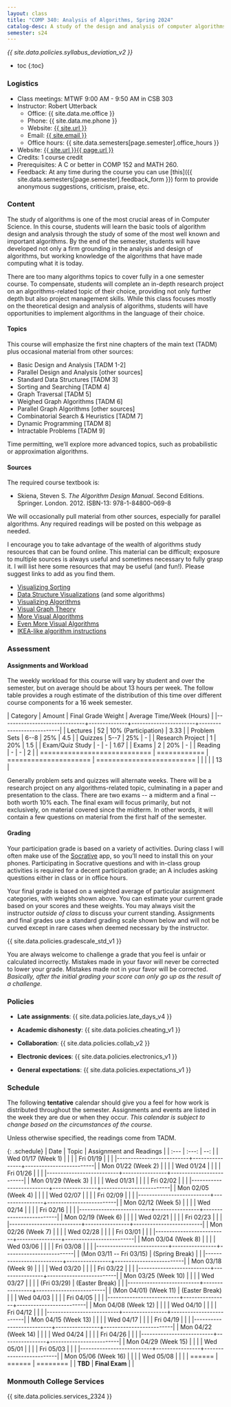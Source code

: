 ```yaml
---
layout: class
title: "COMP 340: Analysis of Algorithms, Spring 2024"
catalog-desc: A study of the design and analysis of computer algorithms. Topics include asymptotic analysis, efficient algorithm design, sorting and order statistics, hashing, binary search trees, graph algorithms, matrix multiplication, and NP completeness. This course begins a more in-depth study in the theory and science of computation.
semester: s24
---
```


*{{ site.data.policies.syllabus_deviation_v2 }}*

* toc
{:toc}

### Logistics

* Class meetings: MTWF 9:00 AM - 9:50 AM in CSB 303
* Instructor: Robert Utterback
  * Office: {{ site.data.me.office }}
  * Phone: {{ site.data.me.phone }}
  * Website: <a href="{{ site.url }}">{{ site.url }}</a>
  * Email: <a href="mailto:{{ site.email }}">{{ site.email }}</a>
  * Office hours: {{ site.data.semesters[page.semester].office_hours }}
* Website: <a href="{{ site.url }}{{ page.url }}">{{ site.url }}{{ page.url }}</a>
* Credits: 1 course credit
* Prerequisites: A C or better in COMP 152 and MATH 260.
* Feedback: At any time during the course you can use
  [this]({{ site.data.semesters[page.semester].feedback_form }}) form to provide
  anonymous suggestions, criticism, praise, etc.

### Content

The study of algorithms is one of the most crucial areas of in
Computer Science. In this course, students will learn the basic tools
of algorithm design and analysis through the study of some of the most
well known and important algorithms. By the end of the semester,
students will have developed not only a firm grounding in the analysis
and design of algorithms, but working knowledge of the algorithms that
have made computing what it is today.  

There are too many algorithms topics to cover fully in a one semester
course. To compensate, students will complete an in-depth research
project on an algorithms-related topic of their choice, providing not
only further depth but also project management skills. While this
class focuses mostly on the theoretical design and analysis of
algorithms, students will have opportunities to implement algorithms
in the language of their choice.

#### Topics

This course will emphasize the first nine chapters of the main text (TADM)
plus occasional material from other sources:

* Basic Design and Analysis [TADM 1-2]
* Parallel Design and Analysis [other sources]
* Standard Data Structures [TADM 3]
* Sorting and Searching [TADM 4]
* Graph Traversal [TADM 5]
* Weighed Graph Algorithms [TADM 6]
* Parallel Graph Algorithms [other sources]
* Combinatorial Search & Heuristics [TADM 7] 
* Dynamic Programming [TADM 8]
* Intractable Problems [TADM 9]

Time permitting, we’ll explore more advanced topics, such as
probabilistic or approximation algorithms.
  
#### Sources

The required course textbook is:

* Skiena, Steven S. *The Algorithm Design Manual*. Second
Editions. Springer. London. 2012.  ISBN-13: 978-1-84800-069-8

We will occasionally pull material from other sources, especially for
parallel algorithms. Any required readings will be posted on this
webpage as needed.

I encourage you to take advantage of the wealth of algorithms study
resources that can be found online. This material can be difficult;
exposure to multiple sources is always useful and sometimes necessary
to fully grasp it. I will list here some resources that may be useful
(and fun!). Please suggest links to add as you find them.

* [Visualizing Sorting](http://panthema.net/2013/sound-of-sorting/)
* [Data Structure Visualizations](http://www.cs.usfca.edu/~galles/visualization/Algorithms.html) (and some algorithms)
* [Visualizing Algorithms](https://bost.ocks.org/mike/algorithms/)
* [Visual Graph Theory](https://mrpandey.github.io/d3graphTheory/index.html)
* [More Visual Algorithms](https://visualgo.net/)
* [Even More Visual Algorithms](https://visualgo.net/en)
* [IKEA-like algorithm instructions](https://idea-instructions.com/)

### Assessment

#### Assignments and Workload

The weekly workload for this course will vary by student and over the
semester, but on average should be about 13 hours per week. The follow
table provides a rough estimate of the distribution of this time over
different course components for a 16 week semester.

| Category                     |       Amount | Final Grade Weight    | Average Time/Week (Hours) |
|------------------------------+--------------+-----------------------+---------------------------|
| Lectures                     |           52 | 10% (Participation)   |                      3.33 |
| Problem Sets                 |         6--8 | 25%                   |                       4.5 |
| Quizzes                      |         5--7 | 25%                   |                         - |
| Research Project             |            1 | 20%                   |                       1.5 |
| Exam/Quiz Study              |            - | -                     |                      1.67 |
| Exams                        |            2 | 20%                   |                         - |
| Reading                      |            - | -                     |                         2 |
| ============================ | ============ | ===================== | ========================= |
|                              |              |                       |                        13 |


Generally problem sets and quizzes will alternate weeks. There will be
a research project on any algorithms-related topic, culminating in a
paper and presentation to the class. There are two exams -- a midterm
and a final -- both worth 10% each. The final exam will focus
primarily, but not exclusively, on material covered since the
midterm. In other words, it will contain a few questions on material
from the first half of the semester.

#### Grading

Your participation grade is based on a variety of activities. During
class I will often make use of the [Socrative](https://socrative.com)
app, so you’ll need to install this on your phones. Participating in
Socrative questions and with in-class group activities is required for
a decent participation grade; an A includes asking questions either in
class or in office hours.

Your final grade is based on a weighted average of particular
assignment categories, with weights shown above. You can estimate your
current grade based on your scores and these weights. You may always
visit the instructor *outside of class* to discuss your current
standing. Assignments and final grades use a standard grading scale
shown below and will not be curved except in rare cases when deemed
necessary by the instructor.

{{ site.data.policies.gradescale_std_v1 }}

You are always welcome to challenge a grade that you feel is unfair or
calculated incorrectly. Mistakes made in your favor will never be
corrected to lower your grade. Mistakes made not in your favor will be
corrected. *Basically, after the initial grading your score can only
go up as the result of a challenge.*

### Policies

* **Late assignments**: {{ site.data.policies.late_days_v4 }}

* **Academic dishonesty**: {{ site.data.policies.cheating_v1 }}

* **Collaboration**: {{ site.data.policies.collab_v2 }}

* **Electronic devices**: {{ site.data.policies.electronics_v1 }}

* **General expectations**: {{ site.data.policies.expectations_v1 }}

### Schedule
The following **tentative** calendar should give you a feel for how
work is distributed throughout the semester. Assignments and events
are listed in the week they are due or when they occur. *This calendar
is subject to change based on the circumstances of the course*.

Unless otherwise specified, the readings come from TADM.

{: .schedule}
| Date                     | Topic          | Assignment and Readings |
| :---                     | :---:          | --:                     |
| Wed 01/17 (Week 1)       |                |                         |
| Fri 01/19                |                |                         |
|--------------------------+----------------+-------------------------|
| Mon 01/22 (Week 2)       |                |                         |
| Wed 01/24                |                |                         |
| Fri 01/26                |                |                         |
|--------------------------+----------------+-------------------------|
| Mon 01/29 (Week 3)       |                |                         |
| Wed 01/31                |                |                         |
| Fri 02/02                |                |                         |
|--------------------------+----------------+-------------------------|
| Mon 02/05 (Week 4)       |                |                         |
| Wed 02/07                |                |                         |
| Fri 02/09                |                |                         |
|--------------------------+----------------+-------------------------|
| Mon 02/12 (Week 5)       |                |                         |
| Wed 02/14                |                |                         |
| Fri 02/16                |                |                         |
|--------------------------+----------------+-------------------------|
| Mon 02/19 (Week 6)       |                |                         |
| Wed 02/21                |                |                         |
| Fri 02/23                |                |                         |
|--------------------------+----------------+-------------------------|
| Mon 02/26 (Week 7)       |                |                         |
| Wed 02/28                |                |                         |
| Fri 03/01                |                |                         |
|--------------------------+----------------+-------------------------|
| Mon 03/04 (Week 8)       |                |                         |
| Wed 03/06                |                |                         |
| Fri 03/08                |                |                         |
|--------------------------+----------------+-------------------------|
| (Mon 03/11 -- Fri 03/15) | (Spring Break) |                         |
|--------------------------+----------------+-------------------------|
| Mon 03/18 (Week 9)       |                |                         |
| Wed 03/20                |                |                         |
| Fri 03/22                |                |                         |
|--------------------------+----------------+-------------------------|
| Mon 03/25 (Week 10)      |                |                         |
| Wed 03/27                |                |                         |
| (Fri 03/29)              | (Easter Break) |                         |
|--------------------------+----------------+-------------------------|
| (Mon 04/01) (Week 11)    | (Easter Break) |                         |
| Wed 04/03                |                |                         |
| Fri 04/05                |                |                         |
|--------------------------+----------------+-------------------------|
| Mon 04/08 (Week 12)      |                |                         |
| Wed 04/10                |                |                         |
| Fri 04/12                |                |                         |
|--------------------------+----------------+-------------------------|
| Mon 04/15 (Week 13)      |                |                         |
| Wed 04/17                |                |                         |
| Fri 04/19                |                |                         |
|--------------------------+----------------+-------------------------|
| Mon 04/22 (Week 14)      |                |                         |
| Wed 04/24                |                |                         |
| Fri 04/26                |                |                         |
|--------------------------+----------------+-------------------------|
| Mon 04/29 (Week 15)      |                |                         |
| Wed 05/01                |                |                         |
| Fri 05/03                |                |                         |
|--------------------------+----------------+-------------------------|
| Mon 05/06 (Week 16)      |                |                         |
| Wed 05/08                |                |                         |
| ======                   | ======         | ========                |
| **TBD**                  | **Final Exam** |                         |



### Monmouth College Services

{{ site.data.policies.services_2324 }}

<!-- Local Variables: -->
<!-- eval: (orgtbl-mode) -->
<!-- End: -->
